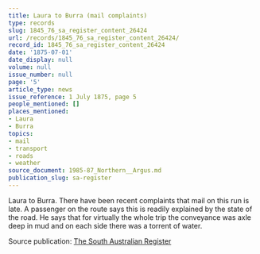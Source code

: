 ```yaml
---
title: Laura to Burra (mail complaints)
type: records
slug: 1845_76_sa_register_content_26424
url: /records/1845_76_sa_register_content_26424/
record_id: 1845_76_sa_register_content_26424
date: '1875-07-01'
date_display: null
volume: null
issue_number: null
page: '5'
article_type: news
issue_reference: 1 July 1875, page 5
people_mentioned: []
places_mentioned:
- Laura
- Burra
topics:
- mail
- transport
- roads
- weather
source_document: 1985-87_Northern__Argus.md
publication_slug: sa-register
---
```


Laura to Burra.  There have been recent complaints that mail on this run is late.  A passenger on the route says this is readily explained by the state of the road.  He says that for virtually the whole trip the conveyance was axle deep in mud and on each side there was a torrent of water.

Source publication: [The South Australian Register](/publications/sa-register/)

